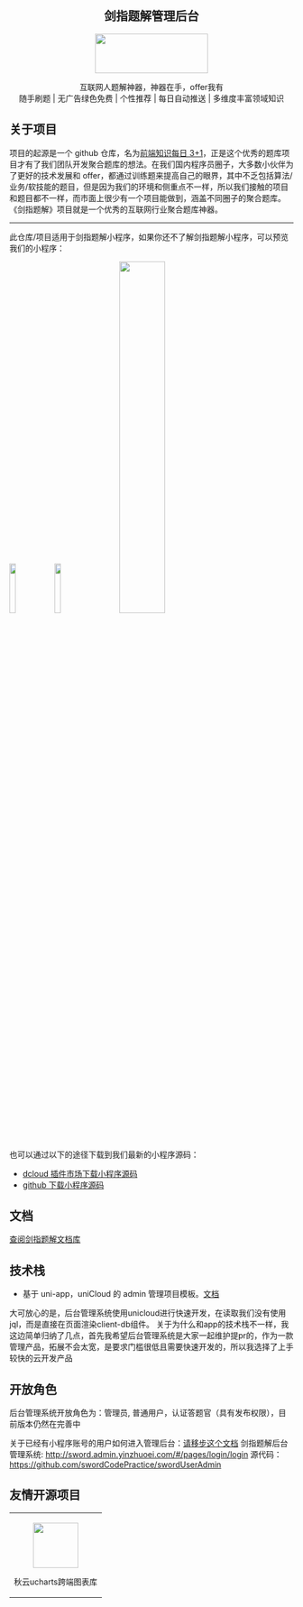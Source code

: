 <h2 align="center">剑指题解管理后台</h2>
<div align="center">
<img width="200" height="70" src="https://vkceyugu.cdn.bspapp.com/VKCEYUGU-c7e81452-9d28-4486-bedc-5dbf7c8386a5/5623bee6-39a4-4f4b-9fab-e31d245f214e.png"></img>
</div>
<p align="center">互联网人题解神器，神器在手，offer我有
<br>
随手刷题 | 无广告绿色免费 | 个性推荐 | 每日自动推送 | 多维度丰富领域知识
</p>

## 关于项目

项目的起源是一个 github 仓库，名为[前端知识每日 3+1](https://github.com/haizlin/fe-interview)，正是这个优秀的题库项目才有了我们团队开发聚合题库的想法。在我们国内程序员圈子，大多数小伙伴为了更好的技术发展和 offer，都通过训练题来提高自己的眼界，其中不乏包括算法/业务/软技能的题目，但是因为我们的环境和侧重点不一样，所以我们接触的项目和题目都不一样，而市面上很少有一个项目能做到，涵盖不同圈子的聚合题库。 《剑指题解》项目就是一个优秀的互联网行业聚合题库神器。

<hr/>

此仓库/项目适用于剑指题解小程序，如果你还不了解剑指题解小程序，可以预览我们的小程序：

<div><img src="https://vkceyugu.cdn.bspapp.com/VKCEYUGU-86dc45ba-28e8-4734-a880-bbf700b08cf9/19fe73b3-bd01-4c7e-8418-4c90c25c4035.png" width="15%">
<img src="https://vkceyugu.cdn.bspapp.com/VKCEYUGU-c7e81452-9d28-4486-bedc-5dbf7c8386a5/c1746d60-2e22-4161-b23d-38b910b73c91.jpg" width="15%"><img style="margin-left: 40px;" src="https://vkceyugu.cdn.bspapp.com/VKCEYUGU-c7e81452-9d28-4486-bedc-5dbf7c8386a5/e4395033-d45f-4e3e-a930-78ff91c8db54.png" width="40%">
</div>

也可以通过以下的途径下载到我们最新的小程序源码：

- [dcloud 插件市场下载小程序源码](https://ext.dcloud.net.cn/plugin?id=4637)
- [github 下载小程序源码](https://github.com/swordCodePractice/InternetQuestionBank)

## 文档

[查阅剑指题解文档库](https://www.yuque.com/mlgrgm/lmm8g4)

## 技术栈

- 基于 uni-app，uniCloud 的 admin 管理项目模板。[文档](https://uniapp.dcloud.io/uniCloud/admin)

大可放心的是，后台管理系统使用unicloud进行快速开发，在读取我们没有使用jql，而是直接在页面渲染client-db组件。
关于为什么和app的技术栈不一样，我这边简单归纳了几点，首先我希望后台管理系统是大家一起维护提pr的，作为一款管理产品，拓展不会太宽，是要求门槛很低且需要快速开发的，所以我选择了上手较快的云开发产品

## 开放角色

后台管理系统开放角色为：管理员, 普通用户，认证答题官（具有发布权限），目前版本仍然在完善中

关于已经有小程序账号的用户如何进入管理后台：[请移步这个文档](https://www.yuque.com/mlgrgm/lmm8g4/pg6t14)
剑指题解后台管理系统: http://sword.admin.yinzhuoei.com/#/pages/login/login
源代码：https://github.com/swordCodePractice/swordUserAdmin


## 友情开源项目

<table><tbody>
      <tr><td style="text-align: center;"><a target="_blank" href="https://ext.dcloud.net.cn/plugin?id=271"><img width="80px" style="margin-top: 15px;" src="https://vkceyugu.cdn.bspapp.com/VKCEYUGU-c7e81452-9d28-4486-bedc-5dbf7c8386a5/7ede4b51-1574-49b9-a84d-0ad8b8bf65a8.jpeg"></a>
      <p style="font-size: 14px;">秋云ucharts跨端图表库</p>
      </td>
        </tr></tbody></table>
